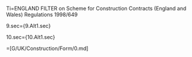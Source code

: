 Ti=ENGLAND FILTER on Scheme for Construction Contracts (England and Wales) Regulations 1998/649

9.sec={9.Alt1.sec}

10.sec={10.Alt1.sec}

=[G/UK/Construction/Form/0.md]
